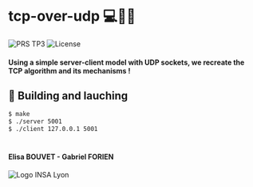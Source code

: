 # tcp-over-udp :computer::satellite::globe_with_meridians:

![PRS TP3](https://img.shields.io/static/v1.svg?label=PRS&message=TP3&color=2aaee6&style=flat)
![License](https://img.shields.io/static/v1.svg?label=License&message=None&color=ff69b4&style=flat)
#### Using a simple server-client model with UDP sockets, we recreate the TCP algorithm and its mechanisms !

## :construction_worker: Building and lauching 
```bash
$ make
$ ./server 5001
$ ./client 127.0.0.1 5001
```

#
#### Elisa BOUVET - Gabriel FORIEN
![Logo INSA Lyon](https://upload.wikimedia.org/wikipedia/commons/b/b9/Logo_INSA_Lyon_%282014%29.svg)

